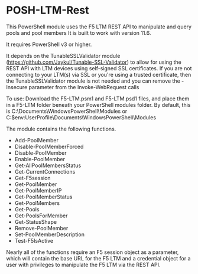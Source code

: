 # POSH-LTM-Rest
This PowerShell module uses the F5 LTM REST API to manipulate and query pools and pool members
It is built to work with version 11.6.

It requires PowerShell v3 or higher.

It depends on the TunableSSLValidator module (https://github.com/Jaykul/Tunable-SSL-Validator) to allow for using the REST API with LTM devices using self-signed SSL certificates.
If you are not connecting to your LTM(s) via SSL or you're using a trusted certificate, then the TunableSSLValidator module is not needed and you can remove the -Insecure parameter from the Invoke-WebRequest calls

To use:
Download the F5-LTM.psm1 and F5-LTM.psd1 files, and place them in a F5-LTM folder beneath your PowerShell modules folder. By default, this is C:\Documents\WindowsPowerShell\Modules or C:\$env:UserProfile\Documents\WindowsPowerShell\Modules

The module contains the following functions. 

   * Add-PoolMember
   * Disable-PoolMemberForced
   * Disable-PoolMember
   * Enable-PoolMember
   * Get-AllPoolMembersStatus
   * Get-CurrentConnections
   * Get-F5session
   * Get-PoolMember
   * Get-PoolMemberIP
   * Get-PoolMemberStatus
   * Get-PoolMembers
   * Get-Pools
   * Get-PoolsForMember
   * Get-StatusShape
   * Remove-PoolMember
   * Set-PoolMemberDescription
   * Test-F5IsActive

Nearly all of the functions require an F5 session object as a parameter, which will contain the base URL for the F5 LTM and a credential object for a user with privileges to manipulate the F5 LTM via the REST API.

